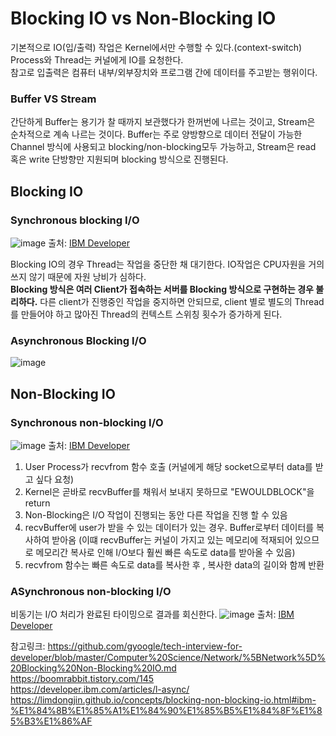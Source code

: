 # Blocking IO vs Non-Blocking IO

기본적으로 IO(입/출력) 작업은 Kernel에서만 수행할 수 있다.(context-switch) Process와 Thread는 커널에게 IO를 요청한다.    
참고로 입출력은 컴퓨터 내부/외부장치와 프로그램 간에 데이터를 주고받는 행위이다. 

### Buffer VS Stream
간단하게 Buffer는 용기가 찰 때까지 보관했다가 한꺼번에 나르는 것이고, Stream은 순차적으로 계속 나르는 것이다. Buffer는 주로 양방향으로 데이터 전달이 가능한 Channel 방식에 사용되고 blocking/non-blocking모두 가능하고, Stream은 read 혹은 write 단방향만 지원되며  blocking 방식으로 진행된다. 

## Blocking IO
 
### Synchronous blocking I/O
 ![image](https://user-images.githubusercontent.com/45115557/193399947-59a14c8c-2ed8-469a-93d3-114b8db0496d.png)
출처: [IBM Developer](https://developer.ibm.com/articles/l-async/)


Blocking IO의 경우 Thread는 작업을 중단한 채 대기한다. IO작업은 CPU자원을 거의 쓰지 않기 때문에 자원 낭비가 심하다.    
**Blocking 방식은 여러 Client가 접속하는 서버를 Blocking 방식으로 구현하는 경우 불리하다.**
다른 client가 진행중인 작업을 중지하면 안되므로, client 별로 별도의 Thread를 만들어야 하고 많아진 Thread의 컨텍스트 스위칭 횟수가 증가하게 된다. 

### Asynchronous Blocking I/O
![image](https://user-images.githubusercontent.com/45115557/193401394-0a61d59d-cacb-4dff-8ab9-5eeeb0334701.png)


## Non-Blocking IO

### Synchronous non-blocking I/O
![image](https://user-images.githubusercontent.com/45115557/193401409-5e97b591-8104-46ca-81fe-a484c08008e7.png)
출처: [IBM Developer](https://developer.ibm.com/articles/l-async/)

1. User Process가 recvfrom 함수 호출 (커널에게 해당 socket으로부터 data를 받고 싶다 요청)
2. Kernel은 곧바로 recvBuffer를 채워서 보내지 못하므로 "EWOULDBLOCK"을 return
3. Non-Blocking은 I/O 작업이 진행되는 동안 다른 작업을 진행 할 수 있음
4. recvBuffer에 user가 받을 수 있는 데이터가 있는 경우. Buffer로부터 데이터를 복사하여 받아옴 (이떄 recvBuffer는 커널이 가지고 있는 메모리에 적재되어 있으므로 메모리간 복사로 인해 I/O보다 훨씬 빠른 속도로 data를 받아올 수 있음)
5. recvfrom 함수는 빠른 속도로 data를 복사한 후 , 복사한 data의 길이와 함께 반환


### ASynchronous non-blocking I/O

비동기는 I/O 처리가 완료된 타이밍으로 결과를 회신한다.
![image](https://user-images.githubusercontent.com/45115557/193401266-7591aae7-7b79-4f2b-886b-919b864292fc.png)
출처: [IBM Developer](https://developer.ibm.com/articles/l-async/)

참고링크: 
https://github.com/gyoogle/tech-interview-for-developer/blob/master/Computer%20Science/Network/%5BNetwork%5D%20Blocking%20Non-Blocking%20IO.md   
https://boomrabbit.tistory.com/145   
https://developer.ibm.com/articles/l-async/   
https://limdongjin.github.io/concepts/blocking-non-blocking-io.html#ibm-%E1%84%8B%E1%85%A1%E1%84%90%E1%85%B5%E1%84%8F%E1%85%B3%E1%86%AF
